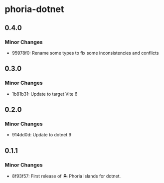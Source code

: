 # phoria-dotnet

## 0.4.0

### Minor Changes

- 95978f0: Rename some types to fix some inconsistencies and conflicts

## 0.3.0

### Minor Changes

- 1b81b31: Update to target Vite 6

## 0.2.0

### Minor Changes

- 914dd0d: Update to dotnet 9

## 0.1.1

### Minor Changes

- 8f93f57: First release of 🏝️ Phoria Islands for dotnet.
